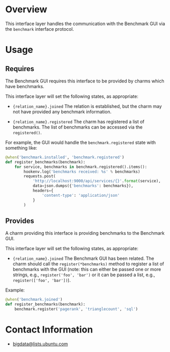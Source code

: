 # Overview

This interface layer handles the communication with the Benchmark GUI via the
`benchmark` interface protocol.


# Usage

## Requires

The Benchmark GUI requires this interface to be provided by charms which have
benchmarks.

This interface layer will set the following states, as appropriate:

  * `{relation_name}.joined` The relation is established, but the charm may not
    have provided any benchmark information.

  * `{relation_name}.registered` The charm has registered a list of benchmarks.
    The list of benchmarks can be accessed via the `registered()`.

For example, the GUI would handle the `benchmark.registered` state with something like:

```python
@when('benchmark.installed', 'benchmark.registered')
def register_benchmarks(benchmark):
    for service, benchmarks in benchmark.registered().items():
        hookenv.log('benchmarks received: %s' % benchmarks)
        requests.post(
            'http://localhost:9000/api/services/{}'.format(service),
            data=json.dumps({'benchmarks': benchmarks}),
            headers={
                'content-type': 'application/json'
            }
        )
```


## Provides

A charm providing this interface is providing benchmarks to the Benchmark GUI.

This interface layer will set the following states, as appropriate:

  * `{relation_name}.joined` The Benchmark GUI has been related.  The charm
    should call the `register(*benchmarks)` method to register a list of
    benchmarks with the GUI (note: this can either be passed one or more
    strings, e.g., `register('foo', 'bar')` or it can be passed a list,
    e.g., `register(['foo', 'bar'])`).

Example:

```python
@when('benchmark.joined')
def register_benchmarks(benchmark):
    benchmark.register('pagerank', 'trianglecount', 'sql')
```


# Contact Information

- <bigdata@lists.ubuntu.com>
